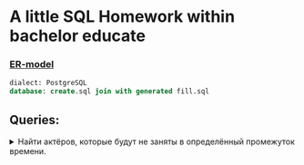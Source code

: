 # A little SQL Homework within bachelor educate

### [ER-model](https://raw.githubusercontent.com/frynet/TheatreManager/master/img/ER-model.svg)

```SQL
dialect: PostgreSQL
database: create.sql join with generated fill.sql
```

## Queries:

<details>
  <summary>Найти актёров, которые будут не заняты в определённый промежуток времени.</summary>
  
  ```SQL
    DROP VIEW IF EXISTS R3;
    DROP VIEW IF EXISTS R2;
    DROP VIEW IF EXISTS R1;
    DROP VIEW IF EXISTS R0;
  
    CREATE VIEW R0 AS
        SELECT id_spec, _date
        FROM repertoires
        WHERE _date > '2021-09-25' AND _date < '2021-11-25';
    CREATE VIEW R1 AS
        SELECT DISTINCT t1.id_spec, id_actor
        FROM R0 t1 JOIN spectacles_actors t2
        ON t1.id_spec = t2.id_spec;
    CREATE VIEW R2 AS
        SELECT id
        FROM actors
        WHERE id NOT IN (
            SELECT id_actor FROM R1
        );
    CREATE VIEW R3 AS
        SELECT t1.id, name
        FROM R2 t2 INNER JOIN actors t1
        ON t1.id = t2.id;
    SELECT * FROM R3;
  ```
  
  example output: 
  | id 	| name         	|
  |:--:	|--------------	|
  |  2 	| Петров       	|
  |  6 	| Соколов      	|
  |  9 	| Андреев      	|
  | 20 	| Егоров       	|
  | 21 	| Волков       	|
  | 25 	| Тимофеев     	|
  | 27 	| Афанасьев    	|
  | 32 	| Виноградов   	|
  | 33 	| Кузьмин      	|
  | 37 	| Герасимов    	|
  | 41 	| Романов      	|
  | 45 	| Беляев       	|
  | 51 	| Гусев        	|
  | 53 	| Киселёв      	|
  | 58 	| Кондратьев   	|
  | 65 	| Савельев     	|
  | 70 	| Сидоров      	|
  | 78 	| Игнатьев     	|
  | 79 	| Комаров      	|
  | 83 	| Голубев      	|
  | 84 	| Пономарёв    	|
  | 87 	| Кириллов     	|
  | 92 	| Троицкий     	|
  | 97 	| Константинов 	|
  | 98 	| Воронин      	|
</details>
